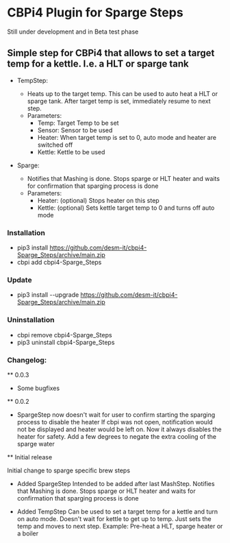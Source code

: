 # CBPi4 Plugin for Sparge Steps

Still under development and in Beta test phase 

## Simple step for CBPi4 that allows to set a target temp for a kettle. I.e. a HLT or sparge tank


- TempStep:
	- Heats up to the target temp. This can be used to auto heat a HLT or sparge tank. After target temp is set, immediately resume to next step.
	- Parameters:
		- Temp: Target Temp to be set
		- Sensor: Sensor to be used
		- Heater: When target temp is set to 0, auto mode and heater are switched off
		- Kettle: Kettle to be used

- Sparge:
	- Notifies that Mashing is done. Stops sparge or HLT heater and waits for confirmation that sparging process is done
	- Parameters:
		- Heater: (optional) Stops heater on this step
		- Kettle: (optional) Sets kettle target temp to 0 and turns off auto mode

### Installation

- pip3 install https://github.com/desm-it/cbpi4-Sparge_Steps/archive/main.zip
- cbpi add cbpi4-Sparge_Steps

### Update

- pip3 install --upgrade https://github.com/desm-it/cbpi4-Sparge_Steps/archive/main.zip

### Uninstallation
- cbpi remove cbpi4-Sparge_Steps
- pip3 uninstall cbpi4-Sparge_Steps

### Changelog:

** 0.0.3

- Some bugfixes


** 0.0.2

- SpargeStep now doesn't wait for user to confirm starting the sparging process to disable the heater
	If cbpi was not open, notification would not be displayed and heater would be left on.
	Now it always disables the heater for safety. Add a few degrees to negate the extra cooling of the sparge water


** Initial release

Initial change to sparge specific brew steps

- Added SpargeStep
	Intended to be added after last MashStep.
	Notifies that Mashing is done.
	Stops sparge or HLT heater and waits for confirmation that sparging process is done

- Added TempStep
	Can be used to set a target temp for a kettle and turn on auto mode.
	Doesn't wait for kettle to get up to temp. Just sets the temp and moves to next step.
	Example: Pre-heat a HLT, sparge heater or a boiler
